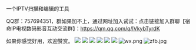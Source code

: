 一个IPTV扫描和编辑的工具

QQ群：757694351，群如果加不上，通过网址加入试试：点击链接加入群聊【宿命IP电视数码影音互动交流群】：https://qm.qq.com/q/lVkybTyrdK

如果你感觉好用，欢迎赞赏。
![](https://github.com/sumingyd/IPTV-Scanner-Editor-Pro/blob/main/icons/1.png)
![](https://github.com/sumingyd/IPTV-Scanner-Editor-Pro/blob/main/icons/2.png)
![](https://github.com/sumingyd/IPTV-Scanner-Editor-Pro/blob/main/icons/3.png)
![](https://github.com/sumingyd/IPTV-Scanner-Editor-Pro/blob/main/icons/4.png)
![](https://github.com/sumingyd/IPTV-Scanner-Editor-Pro/blob/main/icons/5.png)
![](https://github.com/sumingyd/IPTV-Scanner-Editor-Pro/blob/main/icons/6.png)
![wx.png](https://github.com/sumingyd/IPTV-Scanner-Editor-Pro/blob/main/icons/wx.png)
![zfb.jpg](https://github.com/sumingyd/IPTV-Scanner-Editor-Pro/blob/main/icons/zfb.jpg)